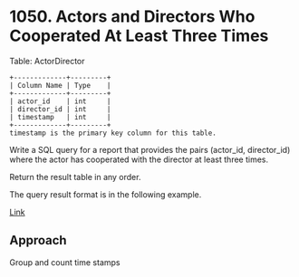 # 1050. Actors and Directors Who Cooperated At Least Three Times

Table: ActorDirector

    +-------------+---------+
    | Column Name | Type    |
    +-------------+---------+
    | actor_id    | int     |
    | director_id | int     |
    | timestamp   | int     |
    +-------------+---------+
    timestamp is the primary key column for this table.
 

Write a SQL query for a report that provides the pairs (actor_id, director_id) where the actor has cooperated with the director at least three times.

Return the result table in any order.

The query result format is in the following example.

[Link](https://leetcode.com/problems/actors-and-directors-who-cooperated-at-least-three-times/description/)

## Approach
Group and count time stamps
